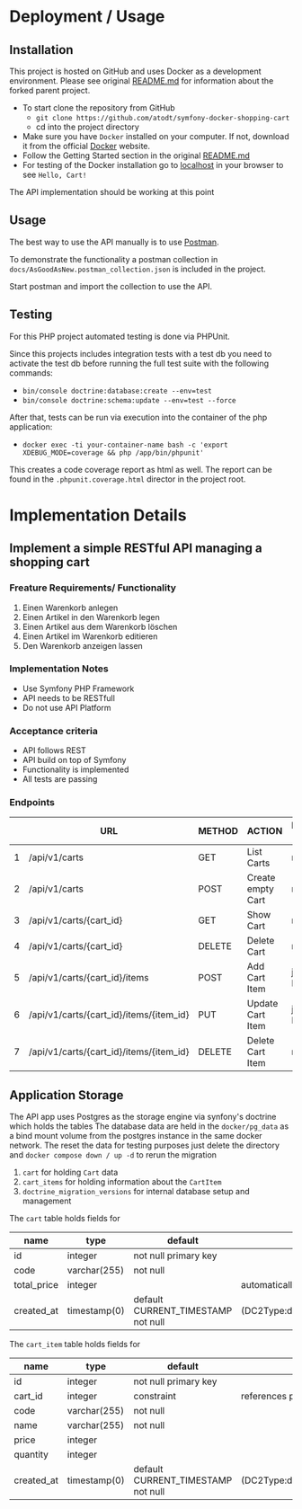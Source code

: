# Deployment / Usage

## Installation
This project is hosted on GitHub and uses Docker as a development environment.
Please see original [README.md](../README.md) for information about the forked parent project.
- To start clone the repository from GitHub
  - ```git clone https://github.com/atodt/symfony-docker-shopping-cart```
  - cd into the project directory
- Make sure you have `Docker` installed on your computer. 
If not, download it from the official [Docker](https://www.docker.com) website.
- Follow the Getting Started section in the original [README.md](../README.md)
- For testing of the Docker installation go to [localhost](https://localhost) in your browser to see `Hello, Cart!`

The API implementation should be working at this point

## Usage
The best way to use the API manually is to use [Postman](https://www.postman.com).

To demonstrate the functionality a postman collection in ``docs/AsGoodAsNew.postman_collection.json``
is included in the project. 

Start postman and import the collection to use the API.

## Testing
For this PHP project automated testing is done via PHPUnit.

Since this projects includes integration tests with a test db you need to activate the test db 
before running the full test suite with the following commands:
- ``bin/console doctrine:database:create --env=test``
- ``bin/console doctrine:schema:update --env=test --force``

After that, tests can be run via execution into the container of the php application:
- ``docker exec -ti your-container-name bash -c 'export XDEBUG_MODE=coverage && php /app/bin/phpunit'``

This creates a code coverage report as html as well. The report can be found in the
``.phpunit.coverage.html`` director in the project root.

# Implementation Details

## Implement a simple RESTful API managing a shopping cart

### Freature Requirements/ Functionality
1. Einen Warenkorb anlegen
2. Einen Artikel in den Warenkorb legen
3. Einen Artikel aus dem Warenkorb löschen
4. Einen Artikel im Warenkorb editieren
5. Den Warenkorb anzeigen lassen

### Implementation Notes
- Use Symfony PHP Framework
- API needs to be RESTfull
- Do not use API Platform

### Acceptance criteria
- API follows REST
- API build on top of Symfony
- Functionality is implemented
- All tests are passing

### Endpoints
|   | URL                                     | METHOD | ACTION            | Request Body | Response Body |
|---|-----------------------------------------|--------|-------------------|--------------|---------------|
| 1 | /api/v1/carts                           | GET    | List Carts        | none         | json Data     |
| 2 | /api/v1/carts                           | POST   | Create empty Cart | none         | json Data     |
| 3 | /api/v1/carts/{cart_id}                 | GET    | Show Cart         | none         | json Data     |
| 4 | /api/v1/carts/{cart_id}                 | DELETE | Delete Cart       | none         | json Data     |
| 5 | /api/v1/carts/{cart_id}/items           | POST   | Add Cart Item     | json Data    | json Data     |
| 6 | /api/v1/carts/{cart_id}/items/{item_id} | PUT    | Update Cart Item  | json Data    | json Data     |
| 7 | /api/v1/carts/{cart_id}/items/{item_id} | DELETE | Delete Cart Item  | none         | json Data     |

## Application Storage
The API app uses Postgres as the storage engine via synfony's doctrine which holds the tables
The database data are held in the ``docker/pg_data`` as a bind mount volume from the postgres instance in the same docker network.
The reset the data for testing purposes just delete the directory and ``docker compose down / up -d`` to rerun the migration  

1. ```cart``` for holding ```Cart``` data
2. ```cart_items``` for holding information about the ```CartItem```
3. ```doctrine_migration_versions``` for internal database setup and management 

The ``cart`` table holds fields for 

| name        | type           | default                             | Note                            |
|-------------|----------------|-------------------------------------|---------------------------------|
| id          | integer        | not null primary key                |                                 |
| code        | varchar(255)   | not null                            |                                 |
| total_price | integer        |                                     | automatically calculated in app |
| created_at  | timestamp(0)   | default CURRENT_TIMESTAMP not null  | (DC2Type:datetime_immutable)    |


The ``cart_item`` table holds fields for

| name       | type          | default                            | Note                          |
|------------|---------------|------------------------------------|-------------------------------|
| id         | integer       | not null primary key               |                               |
| cart_id    | integer       | constraint                         | references public.cart        |
| code       | varchar(255)  | not null                           |                               |
| name       | varchar(255)  | not null                           |                               |
| price      | integer       |                                    |                               |
| quantity   | integer       |                                    |                               |
| created_at | timestamp(0)  | default CURRENT_TIMESTAMP not null |  (DC2Type:datetime_immutable) |
